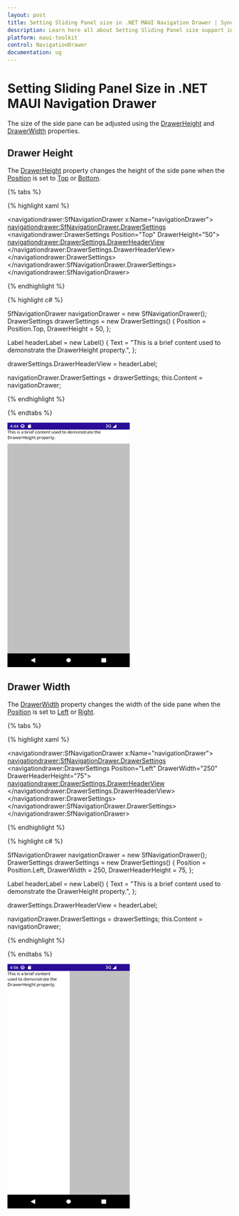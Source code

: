 ```yaml
---
layout: post
title: Setting Sliding Panel size in .NET MAUI Navigation Drawer | Syncfusion
description: Learn here all about Setting Sliding Panel size support in Syncfusion .NET MAUI Navigation Drawer (SfNavigationDrawer) control and more.
platform: maui-toolkit
control: NavigationDrawer
documentation: ug
---
```


# Setting Sliding Panel Size in .NET MAUI Navigation Drawer

The size of the side pane can be adjusted using the [DrawerHeight](https://help.syncfusion.com/cr/maui-toolkit/Syncfusion.Maui.Toolkit.NavigationDrawer.DrawerSettings.html#Syncfusion_Maui_Toolkit_NavigationDrawer_DrawerSettings_DrawerHeight) and [DrawerWidth](https://help.syncfusion.com/cr/maui-toolkit/Syncfusion.Maui.Toolkit.NavigationDrawer.DrawerSettings.html#Syncfusion_Maui_Toolkit_NavigationDrawer_DrawerSettings_DrawerWidth) properties.

## Drawer Height

The [DrawerHeight](https://help.syncfusion.com/cr/maui-toolkit/Syncfusion.Maui.Toolkit.NavigationDrawer.DrawerSettings.html#Syncfusion_Maui_Toolkit_NavigationDrawer_DrawerSettings_DrawerHeight) property changes the height of the side pane when the [Position](https://help.syncfusion.com/cr/maui-toolkit/Syncfusion.Maui.Toolkit.NavigationDrawer.DrawerSettings.html#Syncfusion_Maui_Toolkit_NavigationDrawer_DrawerSettings_Position) is set to [Top](https://help.syncfusion.com/cr/maui-toolkit/Syncfusion.Maui.Toolkit.NavigationDrawer.Position.html#Syncfusion_Maui_Toolkit_NavigationDrawer_Position_Top) or [Bottom](https://help.syncfusion.com/cr/maui-toolkit/Syncfusion.Maui.Toolkit.NavigationDrawer.Position.html#Syncfusion_Maui_Toolkit_NavigationDrawer_Position_Bottom).

{% tabs %}

{% highlight xaml %}

<navigationdrawer:SfNavigationDrawer x:Name="navigationDrawer">
    <navigationdrawer:SfNavigationDrawer.DrawerSettings>
        <navigationdrawer:DrawerSettings Position="Top"
                                         DrawerHeight="50">
            <navigationdrawer:DrawerSettings.DrawerHeaderView>
                <Label Text="This is a brief content used to demonstrate the DrawerHeight property."/>
            </navigationdrawer:DrawerSettings.DrawerHeaderView>
        </navigationdrawer:DrawerSettings>
    </navigationdrawer:SfNavigationDrawer.DrawerSettings>
</navigationdrawer:SfNavigationDrawer>
	
{% endhighlight %}	
	
{% highlight c# %} 

SfNavigationDrawer navigationDrawer = new SfNavigationDrawer();
DrawerSettings drawerSettings = new DrawerSettings()
{
    Position = Position.Top,
    DrawerHeight = 50,
};

Label headerLabel = new Label()
{
    Text = "This is a brief content used to demonstrate the DrawerHeight property.",
};

drawerSettings.DrawerHeaderView = headerLabel;

navigationDrawer.DrawerSettings = drawerSettings;
this.Content = navigationDrawer;

{% endhighlight %}

{% endtabs %}

![Drawer height](Images/panel-size/navigation_drawer_pane_height.png)

## Drawer Width

The [DrawerWidth](https://help.syncfusion.com/cr/maui-toolkit/Syncfusion.Maui.Toolkit.NavigationDrawer.DrawerSettings.html#Syncfusion_Maui_Toolkit_NavigationDrawer_DrawerSettings_DrawerWidth) property changes the width of the side pane when the [Position](https://help.syncfusion.com/cr/maui-toolkit/Syncfusion.Maui.Toolkit.NavigationDrawer.DrawerSettings.html#Syncfusion_Maui_Toolkit_NavigationDrawer_DrawerSettings_Position) is set to [Left](https://help.syncfusion.com/cr/maui-toolkit/Syncfusion.Maui.Toolkit.NavigationDrawer.Position.html#Syncfusion_Maui_Toolkit_NavigationDrawer_Position_Left) or [Right](https://help.syncfusion.com/cr/maui-toolkit/Syncfusion.Maui.Toolkit.NavigationDrawer.Position.html#Syncfusion_Maui_Toolkit_NavigationDrawer_Position_Right).

{% tabs %}

{% highlight xaml %}

 <navigationdrawer:SfNavigationDrawer x:Name="navigationDrawer">
     <navigationdrawer:SfNavigationDrawer.DrawerSettings>
         <navigationdrawer:DrawerSettings Position="Left"
                                          DrawerWidth="250"
                                          DrawerHeaderHeight="75">
             <navigationdrawer:DrawerSettings.DrawerHeaderView>
                 <Label Text="This is a brief content used to demonstrate the DrawerWidth property."/>
             </navigationdrawer:DrawerSettings.DrawerHeaderView>
         </navigationdrawer:DrawerSettings>
     </navigationdrawer:SfNavigationDrawer.DrawerSettings>
 </navigationdrawer:SfNavigationDrawer>
	
{% endhighlight %}	
	
{% highlight c# %} 

SfNavigationDrawer navigationDrawer = new SfNavigationDrawer();
DrawerSettings drawerSettings = new DrawerSettings()
{
    Position = Position.Left,
    DrawerWidth = 250,
    DrawerHeaderHeight = 75,
};

Label headerLabel = new Label()
{
    Text = "This is a brief content used to demonstrate the DrawerHeight property.",
};

drawerSettings.DrawerHeaderView = headerLabel;

navigationDrawer.DrawerSettings = drawerSettings;
this.Content = navigationDrawer;

{% endhighlight %}

{% endtabs %}

![Drawer width](Images/panel-size/navigation_drawer_pane_width.png)